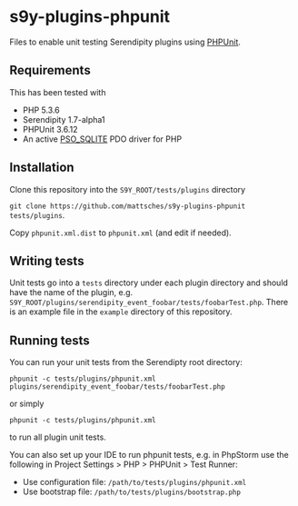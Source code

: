 # s9y-plugins-phpunit

Files to enable unit testing Serendipity plugins using [PHPUnit](https://github.com/sebastianbergmann/phpunit/).

## Requirements

This has been tested with

* PHP 5.3.6
* Serendipity 1.7-alpha1
* PHPUnit 3.6.12
* An active [PSO_SQLITE](http://www.php.net/manual/de/ref.pdo-sqlite.php) PDO driver for PHP

## Installation

Clone this repository into the `S9Y_ROOT/tests/plugins` directory

`git clone https://github.com/mattsches/s9y-plugins-phpunit tests/plugins`.

Copy `phpunit.xml.dist` to `phpunit.xml` (and edit if needed).

## Writing tests

Unit tests go into a `tests` directory under each plugin directory and should have the name of the plugin, e.g. `S9Y_ROOT/plugins/serendipity_event_foobar/tests/foobarTest.php`. There is an example file in the `example` directory of this repository.

## Running tests

You can run your unit tests from the Serendipty root directory:

`phpunit -c tests/plugins/phpunit.xml plugins/serendipity_event_foobar/tests/foobarTest.php`

or simply

`phpunit -c tests/plugins/phpunit.xml`

to run all plugin unit tests.

You can also set up your IDE to run phpunit tests, e.g. in PhpStorm use the following in Project Settings > PHP > PHPUnit > Test Runner:

* Use configuration file: `/path/to/tests/plugins/phpunit.xml`
* Use bootstrap file: `/path/to/tests/plugins/bootstrap.php`